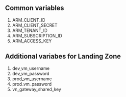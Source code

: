 ## Common variables
1. ARM_CLIENT_ID
2. ARM_CLIENT_SECRET
3. ARM_TENANT_ID
4. ARM_SUBSCRIPTION_ID
5. ARM_ACCESS_KEY

## Additional variabes for Landing Zone
1. dev_vm_username
2. dev_vm_password
3. prod_vm_username
4. prod_vm_password
5. vn_gateway_shared_key